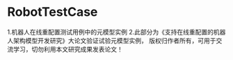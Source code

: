 RobotTestCase
=============

1.机器人在线重配置测试用例中的元模型实例
2.此部分为《支持在线重配置的机器人架构模型开发研究》大论文验证试验元模型实例，
版权归作者所有，可用于交流学习，切勿利用本文研究成果发表论文！
